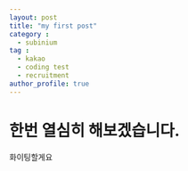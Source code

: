 ```yaml
---
layout: post
title: "my first post"
category :
  - subinium
tag :
  - kakao
  - coding test
  - recruitment
author_profile: true
---
```


# 한번 열심히 해보겠습니다.

화이팅할게요
